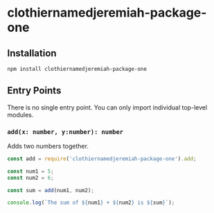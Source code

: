 # clothiernamedjeremiah-package-one

## Installation

```sh
npm install clothiernamedjeremiah-package-one
```

## Entry Points

There is no single entry point. You can only import individual top-level modules.

### `add(x: number, y:number): number`

Adds two numbers together.

```ts
const add = require('clothiernamedjeremiah-package-one').add;

const num1 = 5;
const num2 = 6;

const sum = add(num1, num2);

console.log(`The sum of ${num1} + ${num2} is ${sum}`);
```
